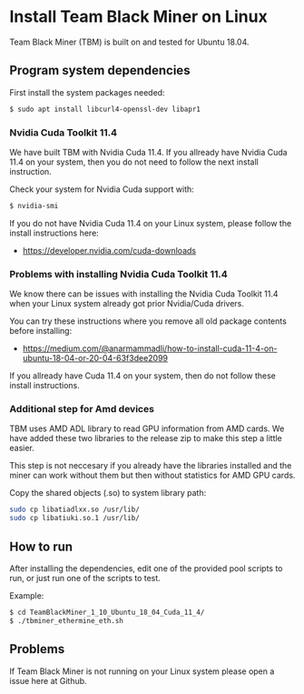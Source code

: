 # Install Team Black Miner on Linux

Team Black Miner (TBM) is built on and tested for Ubuntu 18.04.

## Program system dependencies
First install the system packages needed:
```bash
$ sudo apt install libcurl4-openssl-dev libapr1
```

### Nvidia Cuda Toolkit 11.4
We have built TBM with Nvidia Cuda 11.4.
If you allready have Nvidia Cuda 11.4 on your system,
then you do not need to follow the next install instruction.

Check your system for Nvidia Cuda support with:

```bash
$ nvidia-smi
```

If you do not have Nvidia Cuda 11.4 on your Linux system,
please follow the install instructions here:
- https://developer.nvidia.com/cuda-downloads

### Problems with installing Nvidia Cuda Toolkit 11.4
We know there can be issues with installing the Nvidia Cuda Toolkit 11.4
when your Linux system already got prior Nvidia/Cuda drivers.

You can try these instructions where you remove all old package contents before installing:
- https://medium.com/@anarmammadli/how-to-install-cuda-11-4-on-ubuntu-18-04-or-20-04-63f3dee2099

If you allready have Cuda 11.4 on your system,
then do not follow these install instructions.

### Additional step for Amd devices
TBM uses AMD ADL library to read GPU information from AMD cards.
We have added these two libraries to the release zip to make this step a little easier.

This step is not neccesary if you already have the libraries installed and
the miner can work without them but then without statistics for AMD GPU cards.

Copy the shared objects (.so) to system library path:
```bash
sudo cp libatiadlxx.so /usr/lib/
sudo cp libatiuki.so.1 /usr/lib/
```

## How to run

After installing the dependencies, edit one of the provided pool scripts to run,
or just run one of the scripts to test.

Example:
```bash
$ cd TeamBlackMiner_1_10_Ubuntu_18_04_Cuda_11_4/
$ ./tbminer_ethermine_eth.sh
```

## Problems
If Team Black Miner is not running on your Linux system please open a issue here at Github.
